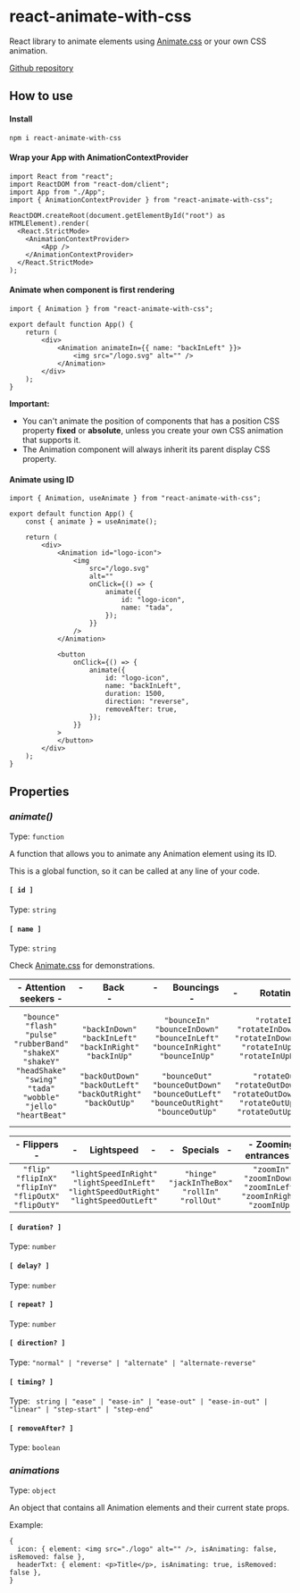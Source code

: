# react-animate-with-css

React library to animate elements using [Animate.css](https://animate.style/) or your own CSS animation.

[Github repository](https://github.com/danielpqb/react-animate-with-css#readme)

## How to use

#### Install

`npm i react-animate-with-css`

#### Wrap your App with AnimationContextProvider

```
import React from "react";
import ReactDOM from "react-dom/client";
import App from "./App";
import { AnimationContextProvider } from "react-animate-with-css";

ReactDOM.createRoot(document.getElementById("root") as HTMLElement).render(
  <React.StrictMode>
    <AnimationContextProvider>
        <App />
    </AnimationContextProvider>
  </React.StrictMode>
);
```

#### Animate when component is first rendering

```
import { Animation } from "react-animate-with-css";

export default function App() {
    return (
        <div>
            <Animation animateIn={{ name: "backInLeft" }}>
                <img src="/logo.svg" alt="" />
            </Animation>
        </div>
    );
}
```

**Important:** 

* You can't animate the position of components that has a position CSS property **fixed** or **absolute**, unless you create your own CSS animation that supports it.
* The Animation component will always inherit its parent display CSS property.

#### Animate using ID

```
import { Animation, useAnimate } from "react-animate-with-css";

export default function App() {
    const { animate } = useAnimate();

    return (
        <div>
            <Animation id="logo-icon">
                <img
                    src="/logo.svg"
                    alt=""
                    onClick={() => {
                        animate({
                            id: "logo-icon",
                            name: "tada",
                        });
                    }}
                />
            </Animation>

            <button
                onClick={() => {
                    animate({
                        id: "logo-icon",
                        name: "backInLeft",
                        duration: 1500,
                        direction: "reverse",
                        removeAfter: true,
                    });
                }}
            >
            </button>
        </div>
    );
}
```

## Properties

### *animate()*

Type: `function`

A function that allows you to animate any Animation element using its ID.

This is a global function, so it can be called at any line of your code.

#### `[ id ]`

Type: `string`

#### `[ name ]`

Type: `string`

Check [Animate.css](https://animate.style/) for demonstrations.

|                                                                                                            - Attention seekers -                                                                                                            |                                                                                  -        Back        -                                                                                  |                                                                                                                -      Bouncings      -                                                                                                                |                                                                                                                           -         Rotating         -                                                                                                                           |                                                                                                                                                    -        Fading In        -                                                                                                                                                    |                                                                                                                                                          -        Fading Out        -                                                                                                                                                          |
| :------------------------------------------------------------------------------------------------------------------------------------------------------------------------------------------------------------------------------------------: | :----------------------------------------------------------------------------------------------------------------------------------------------------------------------------------------------: | :-----------------------------------------------------------------------------------------------------------------------------------------------------------------------------------------------------------------------------------------------------------: | :-----------------------------------------------------------------------------------------------------------------------------------------------------------------------------------------------------------------------------------------------------------------------------------------: | :----------------------------------------------------------------------------------------------------------------------------------------------------------------------------------------------------------------------------------------------------------------------------------------------------------------------------------------: | :-----------------------------------------------------------------------------------------------------------------------------------------------------------------------------------------------------------------------------------------------------------------------------------------------------------------------------------------------------: |
| `"bounce"` <br /> `"flash"` <br /> `"pulse"` <br /> `"rubberBand"` <br /> `"shakeX"` <br /> `"shakeY"` <br /> `"headShake"` <br /> `"swing"` <br /> `"tada"` <br /> `"wobble"` <br /> `"jello"` <br /> `"heartBeat"` | `"backInDown"` <br /> `"backInLeft"` <br /> `"backInRight"` <br /> `"backInUp"` <br /><br /> `"backOutDown"` <br /> `"backOutLeft"` <br /> `"backOutRight"` <br /> `"backOutUp"` | `"bounceIn"` <br /> `"bounceInDown"` <br /> `"bounceInLeft"` <br /> `"bounceInRight"` <br /> `"bounceInUp"` <br /><br /> `"bounceOut"` <br /> `"bounceOutDown"` <br /> `"bounceOutLeft"` <br /> `"bounceOutRight"` <br /> `"bounceOutUp"` | `"rotateIn"` <br /> `"rotateInDownLeft"` <br /> `"rotateInDownRight"` <br /> `"rotateInUpLeft"` <br /> `"rotateInUpRight"` <br /><br /> `"rotateOut"` <br /> `"rotateOutDownLeft"` <br /> `"rotateOutDownRight"` <br /> `"rotateOutUpLeft"` <br /> `"rotateOutUpRight"` | `"fadeIn"` <br /> `"fadeInDown"` <br /> `"fadeInDownBig"` <br /> `"fadeInLeft"` <br /> `"fadeInLeftBig"` <br /> `"fadeInRight"` <br /> `"fadeInRightBig"` <br /> `"fadeInUp"` <br /> `"fadeInUpBig"` <br /> `"fadeInTopLeft"` <br /> `"fadeInTopRight"` <br /> `"fadeInBottomLeft"` <br /> `"fadeInBottomRight"` | `"fadeOut"` <br /> `"fadeOutDown"` <br /> `"fadeOutDownBig"` <br /> `"fadeOutLeft"` <br /> `"fadeOutLeftBig"` <br /> `"fadeOutRight"` <br /> `"fadeOutRightBig"` <br /> `"fadeOutUp"` <br /> `"fadeOutUpBig"` <br /> `"fadeOutTopLeft"` <br /> `"fadeOutTopRight"` <br /> `"fadeOutBottomRight"` <br /> `"fadeOutBottomLeft"` |

|                                          - Flippers -                                          |                                             -     Lightspeed     -                                             |                              -   Specials   -                              |                                            - Zooming entrances -                                            |                                                - Zooming exits -                                                |                                    - Sliding entrances -                                    |                                        - Sliding exits -                                        |
| :----------------------------------------------------------------------------------------------: | :------------------------------------------------------------------------------------------------------------------: | :----------------------------------------------------------------------------: | :---------------------------------------------------------------------------------------------------------: | :--------------------------------------------------------------------------------------------------------------: | :-----------------------------------------------------------------------------------------: | :---------------------------------------------------------------------------------------------: |
| `"flip"` <br /> `"flipInX"` <br /> `"flipInY"` <br /> `"flipOutX"` <br /> `"flipOutY"` | `"lightSpeedInRight"` <br /> `"lightSpeedInLeft"` <br /> `"lightSpeedOutRight"` <br /> `"lightSpeedOutLeft"` | `"hinge"` <br /> `"jackInTheBox"` <br /> `"rollIn"` <br /> `"rollOut"` | `"zoomIn"` <br /> `"zoomInDown"` <br /> `"zoomInLeft"` <br /> `"zoomInRight"` <br /> `"zoomInUp"` | `"zoomOut"` <br /> `"zoomOutDown"` <br /> `"zoomOutLeft"` <br /> `"zoomOutRight"` <br /> `"zoomOutUp"` | `"slideInDown"` <br /> `"slideInLeft"` <br /> `"slideInRight"` <br /> `"slideInUp"` | `"slideOutDown"` <br /> `"slideOutLeft"` <br /> `"slideOutRight"` <br /> `"slideOutUp"` |

#### `[ duration? ]`

Type: `number`

#### `[ delay? ]`

Type: `number`

#### `[ repeat? ]`

Type: `number`

#### `[ direction? ]`

Type: `"normal" | "reverse" | "alternate" | "alternate-reverse"`

#### `[ timing? ]`

Type: ` string | "ease" | "ease-in" | "ease-out" | "ease-in-out" | "linear" | "step-start" | "step-end"`

#### `[ removeAfter? ]`

Type: `boolean`

### *animations*

Type: `object`

An object that contains all Animation elements and their current state props.

Example:

```
{
  icon: { element: <img src="./logo" alt="" />, isAnimating: false, isRemoved: false },
  headerTxt: { element: <p>Title</p>, isAnimating: true, isRemoved: false },
}
```

